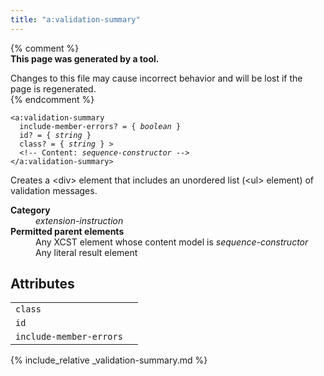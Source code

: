 ```yaml
---
title: "a:validation-summary"
---
```


{% comment %}  
**This page was generated by a tool.**  

Changes to this file may cause incorrect behavior and will be lost if the page is
regenerated.  
{% endcomment %}

<div class="ref-element-syntax language-xml highlighter-rouge"><pre class="highlight"><code><span class="nt">&lt;a:validation-summary</span>
  <span>include-member-errors</span>? = { <i title="One of the values &#34;yes&#34;, &#34;no&#34;, &#34;true&#34;, &#34;false&#34;, &#34;1&#34; or &#34;0&#34;.">boolean</i> }
  <span>id</span>? = { <i>string</i> }
  <span>class</span>? = { <i>string</i> } &gt;
  &lt;!-- Content: <i>sequence-constructor</i> --&gt;
<span class="nt">&lt;/a:validation-summary&gt;</span></code></pre></div>
<p>Creates a &lt;div&gt; element that includes an unordered list (&lt;ul&gt; element) of validation
   messages.
</p>
<dl>
   <dt><b>Category</b></dt>
   <dd><i>extension-instruction</i></dd>
   <dt><b>Permitted parent elements</b></dt>
   <dd>Any XCST element whose content model is <i>sequence-constructor</i></dd>
   <dd>Any literal result element</dd>
</dl>
<h2 id="attributes">Attributes</h2>
<div class="table-responsive">
   <table class="ref-attribs">
      <tr>
         <td><code>class</code></td>
         <td></td>
      </tr>
      <tr>
         <td><code>id</code></td>
         <td></td>
      </tr>
      <tr>
         <td><code>include-member-errors</code></td>
         <td></td>
      </tr>
   </table>
</div>

{% include_relative _validation-summary.md %}
